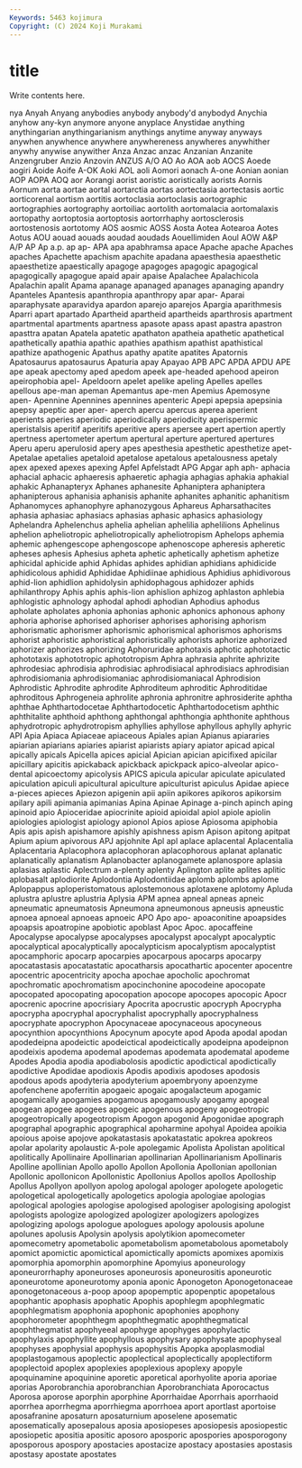 ```yaml
---
Keywords: 5463 kojimura
Copyright: (C) 2024 Koji Murakami
---
```


# title

Write contents here.



nya Anyah Anyang anybodies
anybody anybody'd anybodyd Anychia anyhow any-kyn anymore anyone anyplace Anystidae
anything anythingarian anythingarianism anythings anytime anyway anyways anywhen anywhence anywhere
anywhereness anywheres anywhither anywhy anywise anywither Anza Anzac anzac Anzanian
Anzanite Anzengruber Anzio Anzovin ANZUS A/O AO Ao AOA aob
AOCS Aoede aogiri Aoide Aoife A-OK Aoki AOL aoli Aomori
aonach A-one Aonian aonian AOP AOPA AOQ aor Aorangi aorist
aoristic aoristically aorists Aornis Aornum aorta aortae aortal aortarctia aortas
aortectasia aortectasis aortic aorticorenal aortism aortitis aortoclasia aortoclasis aortographic aortographies
aortography aortoiliac aortolith aortomalacia aortomalaxis aortopathy aortoptosia aortoptosis aortorrhaphy aortosclerosis
aortostenosis aortotomy AOS aosmic AOSS Aosta Aotea Aotearoa Aotes Aotus
AOU aouad aouads aoudad aoudads Aouellimiden Aoul AOW A&P A/P
AP Ap a.p. ap ap- APA apa apabhramsa apace Apache
apache Apaches apaches Apachette apachism apachite apadana apaesthesia apaesthetic apaesthetize
apaestically apagoge apagoges apagogic apagogical apagogically apagogue apaid apair apaise
Apalachee Apalachicola Apalachin apalit Apama apanage apanaged apanages apanaging apandry
Apanteles Apantesis apanthropia apanthropy apar apar- Aparai aparaphysate aparavidya apardon
aparejo aparejos Apargia aparithmesis Aparri apart apartado Apartheid apartheid apartheids
aparthrosis apartment apartmental apartments apartness apasote apass apast apastra apastron
apasttra apatan Apatela apatetic apathaton apatheia apathetic apathetical apathetically apathia
apathic apathies apathism apathist apathistical apathize apathogenic Apathus apathy apatite
apatites Apatornis Apatosaurus apatosaurus Apaturia apay Apayao APB APC APDA
APDU APE ape apeak apectomy aped apedom apeek ape-headed apehood
apeiron apeirophobia apel- Apeldoorn apelet apelike apeling Apelles apelles apellous
ape-man apeman Apemantus ape-men Apemius Apemosyne apen- Apennine Apennines apennines
apenteric Apepi apepsia apepsinia apepsy apeptic aper aper- aperch apercu
apercus aperea aperient aperients aperies aperiodic aperiodically aperiodicity aperispermic aperistalsis
aperitif aperitifs aperitive apers apersee apert apertion apertly apertness apertometer
apertum apertural aperture apertured apertures Aperu aperu aperulosid apery apes
apesthesia apesthetic apesthetize apet- Apetalae apetalies apetaloid apetalose apetalous apetalousness
apetaly apex apexed apexes apexing Apfel Apfelstadt APG Apgar aph
aph- aphacia aphacial aphacic aphaeresis aphaeretic aphagia aphagias aphakia aphakial
aphakic Aphanapteryx Aphanes aphanesite Aphaniptera aphaniptera aphanipterous aphanisia aphanisis aphanite
aphanites aphanitic aphanitism Aphanomyces aphanophyre aphanozygous Aphareus Apharsathacites aphasia aphasiac
aphasiacs aphasias aphasic aphasics aphasiology Aphelandra Aphelenchus aphelia aphelian aphelilia
aphelilions Aphelinus aphelion apheliotropic apheliotropically apheliotropism Aphelops aphemia aphemic aphengescope
aphengoscope aphenoscope apheresis apheretic apheses aphesis Aphesius apheta aphetic aphetically
aphetism aphetize aphicidal aphicide aphid Aphidas aphides aphidian aphidians aphidicide
aphidicolous aphidid Aphididae Aphidiinae aphidious Aphidius aphidivorous aphid-lion aphidlion aphidolysin
aphidophagous aphidozer aphids aphilanthropy Aphis aphis aphis-lion aphislion aphizog aphlaston
aphlebia aphlogistic aphnology aphodal aphodi aphodian Aphodius aphodus apholate apholates
aphonia aphonias aphonic aphonics aphonous aphony aphoria aphorise aphorised aphoriser
aphorises aphorising aphorism aphorismatic aphorismer aphorismic aphorismical aphorismos aphorisms aphorist
aphoristic aphoristical aphoristically aphorists aphorize aphorized aphorizer aphorizes aphorizing Aphoruridae
aphotaxis aphotic aphototactic aphototaxis aphototropic aphototropism Aphra aphrasia aphrite aphrizite
aphrodesiac aphrodisia aphrodisiac aphrodisiacal aphrodisiacs aphrodisian aphrodisiomania aphrodisiomaniac aphrodisiomaniacal Aphrodision
Aphrodistic Aphrodite aphrodite Aphroditeum aphroditic Aphroditidae aphroditous Aphrogeneia aphrolite aphronia
aphronitre aphrosiderite aphtha aphthae Aphthartodocetae Aphthartodocetic Aphthartodocetism aphthic aphthitalite aphthoid
aphthong aphthongal aphthongia aphthonite aphthous aphydrotropic aphydrotropism aphyllies aphyllose aphyllous
aphylly aphyric API Apia Apiaca Apiaceae apiaceous Apiales apian Apianus
apiararies apiarian apiarians apiaries apiarist apiarists apiary apiator apicad apical
apically apicals Apicella apices apicial Apician apician apicifixed apicilar apicillary
apicitis apickaback apickback apickpack apico-alveolar apico-dental apicoectomy apicolysis APICS apicula
apicular apiculate apiculated apiculation apiculi apicultural apiculture apiculturist apiculus Apidae
apiece a-pieces apieces Apiezon apigenin apii apiin apikores apikoros apikorsim
apilary apili apimania apimanias Apina Apinae Apinage a-pinch apinch aping
apinoid apio Apioceridae apiocrinite apioid apioidal apiol apiole apiolin apiologies
apiologist apiology apionol Apios apiose Apiosoma apiphobia Apis apis apish
apishamore apishly apishness apism Apison apitong apitpat Apium apium apivorous
APJ apjohnite Apl apl aplace aplacental Aplacentalia Aplacentaria Aplacophora aplacophoran
aplacophorous aplanat aplanatic aplanatically aplanatism Aplanobacter aplanogamete aplanospore aplasia aplasias
aplastic Aplectrum a-plenty aplenty Aplington aplite aplites aplitic aplobasalt aplodiorite
Aplodontia Aplodontiidae aplomb aplombs aplome Aplopappus aploperistomatous aplostemonous aplotaxene aplotomy
Apluda aplustra aplustre aplustria Aplysia APM apnea apneal apneas apneic
apneumatic apneumatosis Apneumona apneumonous apneusis apneustic apnoea apnoeal apnoeas apnoeic
APO Apo apo- apoaconitine apoapsides apoapsis apoatropine apobiotic apoblast Apoc
Apoc. apocaffeine Apocalypse apocalypse apocalypses apocalypst apocalypt apocalyptic apocalyptical apocalyptically
apocalypticism apocalyptism apocalyptist apocamphoric apocarp apocarpies apocarpous apocarps apocarpy apocatastasis
apocatastatic apocatharsis apocathartic apocenter apocentre apocentric apocentricity apocha apochae apocholic
apochromat apochromatic apochromatism apocinchonine apocodeine apocopate apocopated apocopating apocopation apocope
apocopes apocopic Apocr apocrenic apocrine apocrisiary Apocrita apocrustic apocryph Apocrypha
apocrypha apocryphal apocryphalist apocryphally apocryphalness apocryphate apocryphon Apocynaceae apocynaceous apocyneous
apocynthion apocynthions Apocynum apocyte apod Apoda apodal apodan apodedeipna apodeictic
apodeictical apodeictically apodeipna apodeipnon apodeixis apodema apodemal apodemas apodemata apodematal
apodeme Apodes Apodia apodia apodiabolosis apodictic apodictical apodictically apodictive Apodidae
apodioxis Apodis apodixis apodoses apodosis apodous apods apodyteria apodyterium apoembryony
apoenzyme apofenchene apoferritin apogaeic apogaic apogalacteum apogamic apogamically apogamies apogamous
apogamously apogamy apogeal apogean apogee apogees apogeic apogenous apogeny apogeotropic
apogeotropically apogeotropism Apogon apogonid Apogonidae apograph apographal apographic apographical apoharmine
apohyal Apoidea apoikia apoious apoise apojove apokatastasis apokatastatic apokrea apokreos
apolar apolarity apolaustic A-pole apolegamic Apolista Apolistan apolitical apolitically Apollinaire
Apollinarian apollinarian Apollinarianism Apollinaris Apolline apollinian Apollo apollo Apollon Apollonia
Apollonian apollonian Apollonic apollonicon Apollonistic Apollonius Apollos apollos Apolloship Apollus
Apollyon apollyon apolog apologal apologer apologete apologetic apologetical apologetically apologetics
apologia apologiae apologias apological apologies apologise apologised apologiser apologising apologist
apologists apologize apologized apologizer apologizers apologizes apologizing apologs apologue apologues
apology apolousis apolune apolunes apolusis Apolysin apolysis apolytikion apomecometer apomecometry
apometabolic apometabolism apometabolous apometaboly apomict apomictic apomictical apomictically apomicts apomixes
apomixis apomorphia apomorphin apomorphine Apomyius aponeurology aponeurorrhaphy aponeuroses aponeurosis aponeurositis
aponeurotic aponeurotome aponeurotomy aponia aponic Aponogeton Aponogetonaceae aponogetonaceous a-poop apoop
apopemptic apopenptic apopetalous apophantic apophasis apophatic Apophis apophlegm apophlegmatic apophlegmatism
apophonia apophonic apophonies apophony apophorometer apophthegm apophthegmatic apophthegmatical apophthegmatist apophyeeal
apophyge apophyges apophylactic apophylaxis apophyllite apophyllous apophysary apophysate apophyseal apophyses
apophysial apophysis apophysitis Apopka apoplasmodial apoplastogamous apoplectic apoplectical apoplectically apoplectiform
apoplectoid apoplex apoplexies apoplexious apoplexy apopyle apoquinamine apoquinine aporetic aporetical
aporhyolite aporia aporiae aporias Aporobranchia aporobranchian Aporobranchiata Aporocactus Aporosa aporose
aporphin aporphine Aporrhaidae Aporrhais aporrhaoid aporrhea aporrhegma aporrhiegma aporrhoea aport
aportlast aportoise aposafranine aposaturn aposaturnium aposelene aposematic aposematically aposepalous aposia
aposiopeses aposiopesis aposiopestic aposiopetic apositia apositic aposoro aposporic apospories aposporogony
aposporous apospory apostacies apostacize apostacy apostasies apostasis apostasy apostate apostates
